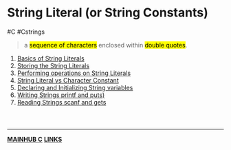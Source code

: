 # String Literal (or String Constants)
#C #Cstrings

> a <mark class="hltr-blue">sequence of characters</mark> enclosed within <mark class="hltr-blue">double quotes</mark>.

1. [Basics of String Literals](CSTRINGbasic.md)
2. [Storing the String Literals](CSTRINGstoringstring.md)
3. [Performing operations on String Literals](CSTRINGoperationstring.md)
4. [String Literal vs Character Constant](CSTRINGstringvschar.md)
5. [Declaring and Initializing String variables](CSTRINGdeclaring&initializingVAR.md)
6. [Writing Strings printf and puts)](CSTRINGwritingstring.md)
7. [Reading Strings scanf and gets](CSTRINGreadingstring.md)

<br>

### 
---
**[MAINHUB C](C.md)**
**[LINKS](Cstringslink.md)**